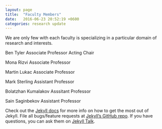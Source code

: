 ```yaml
---
layout: page
title:  "Faculty Members"
date:   2016-06-23 20:52:19 +0600
categories: research update
---
```

We are only few with each faculty is specializing in a particular domain of research and interests. 

Ben Tyler
Associate Professor
Acting Chair

Mona Rizvi 
Associate Professor

Martin Lukac
Associate Professor

Mark Sterling 
Assistant Professor

Bolatzhan Kumalakov
Asssitant Professor

Sain Saginbekov
Assistant Professor

Check out the [Jekyll docs][jekyll-docs] for more info on how to get the most out of Jekyll. File all bugs/feature requests at [Jekyll’s GitHub repo][jekyll-gh]. If you have questions, you can ask them on [Jekyll Talk][jekyll-talk].

[jekyll-docs]: http://jekyllrb.com/docs/home
[jekyll-gh]:   https://github.com/jekyll/jekyll
[jekyll-talk]: https://talk.jekyllrb.com/

